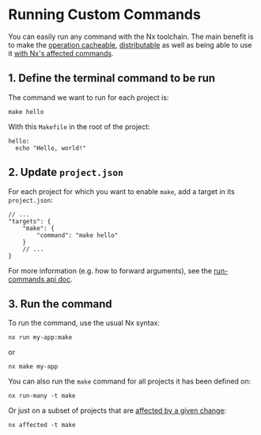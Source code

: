 # Running Custom Commands

You can easily run any command with the Nx toolchain. The main benefit is to make the [operation cacheable](/concepts/how-caching-works), [distributable](/ci/features/distribute-task-execution) as well as being able to use it [with Nx's affected commands](/ci/features/affected).

## 1. Define the terminal command to be run

The command we want to run for each project is:

```shell
make hello
```

With this `Makefile` in the root of the project:

```make
hello:
  echo "Hello, world!"
```

## 2. Update `project.json`

For each project for which you want to enable `make`, add a target in its `project.json`:

```jsonc {% fileName="project.json" %}
// ...
"targets": {
    "make": {
        "command": "make hello"
    }
    // ...
}
```

For more information (e.g. how to forward arguments), see the [run-commands api doc](/nx-api/nx/executors/run-commands).

## 3. Run the command

To run the command, use the usual Nx syntax:

```shell
nx run my-app:make
```

or

```shell
nx make my-app
```

You can also run the `make` command for all projects it has been defined on:

```shell
nx run-many -t make
```

Or just on a subset of projects that are [affected by a given change](/ci/features/affected):

```shell
nx affected -t make
```
